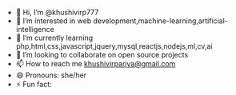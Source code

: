 - 👋 Hi, I’m @khushivirp777
- 👀 I’m interested in web development,machine-learning,artificial-intelligence
- 🌱 I’m currently learning php,html,css,javascript,jquery,mysql,reactjs,nodejs,ml,cv,ai
- 💞️ I’m looking to collaborate on open source projects
- 📫 How to reach me khushivirpariya@gmail.com
- 😄 Pronouns: she/her
- ⚡ Fun fact: 

<!---
khushivirp777/khushivirp777 is a ✨ special ✨ repository because its `README.md` (this file) appears on your GitHub profile.
You can click the Preview link to take a look at your changes.
--->
